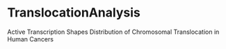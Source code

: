 # TranslocationAnalysis

Active Transcription Shapes Distribution of Chromosomal Translocation in Human Cancers

